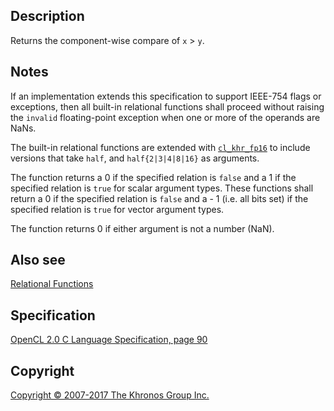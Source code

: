 
## Description

Returns the component-wise compare of `x` &gt; `y`.

## Notes

If an implementation extends this specification to support IEEE-754
flags or exceptions, then all built-in relational functions shall
proceed without raising the `invalid` floating-point exception when one
or more of the operands are NaNs.

The built-in relational functions are extended with
[`cl_khr_fp16`](cl_khr_fp16.html) to include versions that take `half`,
and `half{2|3|4|8|16}` as arguments.

The function returns a 0 if the specified relation is `false` and a 1 if
the specified relation is `true` for scalar argument types. These
functions shall return a 0 if the specified relation is `false` and a -
1 (i.e. all bits set) if the specified relation is `true` for vector
argument types.

The function returns 0 if either argument is not a number (NaN).

## Also see

[Relational Functions](relationalFunctions.html)

## Specification

[OpenCL 2.0 C Language Specification, page
90](https://www.khronos.org/registry/cl/specs/opencl-2.0-openclc.pdf#page=90)

## Copyright

[Copyright © 2007-2017 The Khronos Group Inc.](copyright.html)
